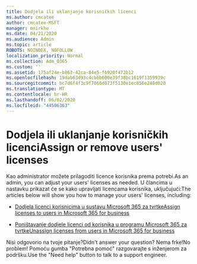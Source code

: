```yaml
---
title: Dodjela ili uklanjanje korisničkih licenci
ms.author: cmcatee
author: cmcatee-MSFT
manager: mnirkhe
ms.date: 04/21/2020
ms.audience: Admin
ms.topic: article
ROBOTS: NOINDEX, NOFOLLOW
localization_priority: Normal
ms.collection: Adm_O365
ms.custom: ''
ms.assetid: 175af24e-b863-42ca-84e5-fb920f472b12
ms.openlocfilehash: 19dab63d93c4cb6b600e39f38bc1619f1359939c
ms.sourcegitcommit: bc7d6f4f3c9f7060d073f5130e1ec856e248d020
ms.translationtype: MT
ms.contentlocale: hr-HR
ms.lasthandoff: 06/02/2020
ms.locfileid: "44506363"
---
```

# <a name="assign-or-remove-users-licenses"></a><span data-ttu-id="4fb57-102">Dodjela ili uklanjanje korisničkih licenci</span><span class="sxs-lookup"><span data-stu-id="4fb57-102">Assign or remove users' licenses</span></span>

<span data-ttu-id="4fb57-103">Kao administrator možete prilagoditi licence korisnika prema potrebi.</span><span class="sxs-lookup"><span data-stu-id="4fb57-103">As an admin, you can adjust your users' licenses as needed.</span></span> <span data-ttu-id="4fb57-104">U člancima u nastavku prikazat će se kako upravljati licencama korisnika, uključujući:</span><span class="sxs-lookup"><span data-stu-id="4fb57-104">The articles below will show you how to manage your users' licenses, including:</span></span>
  
- [<span data-ttu-id="4fb57-105">Dodjela licenci korisnicima u sustavu Microsoft 365 za tvrtke</span><span class="sxs-lookup"><span data-stu-id="4fb57-105">Assign licenses to users in Microsoft 365 for business</span></span>](https://docs.microsoft.com/microsoft-365/admin/subscriptions-and-billing/assign-licenses-to-users)

- [<span data-ttu-id="4fb57-106">Poništavanje dodjele licenci od korisnika u programu Microsoft 365 za tvrtke</span><span class="sxs-lookup"><span data-stu-id="4fb57-106">Unassign licenses from users in Microsoft 365 for business</span></span>](https://docs.microsoft.com/microsoft-365/admin/subscriptions-and-billing/remove-licenses-from-users)

<span data-ttu-id="4fb57-107">Nisi odgovorio na tvoje pitanje?</span><span class="sxs-lookup"><span data-stu-id="4fb57-107">Didn't answer your question?</span></span> <span data-ttu-id="4fb57-108">Nema frke!</span><span class="sxs-lookup"><span data-stu-id="4fb57-108">No problem!</span></span> <span data-ttu-id="4fb57-109">Pomoću gumba "Potrebna pomoć" razgovarajte s inženjerom za podršku.</span><span class="sxs-lookup"><span data-stu-id="4fb57-109">Use the "Need help" button to talk to a support engineer.</span></span>